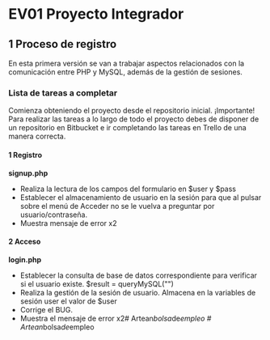 # EV01 Proyecto Integrador
## 1 Proceso de registro
En esta primera versión se van a trabajar aspectos relacionados con la comunicación entre PHP y MySQL, además de la gestión de sesiones.

### Lista de tareas a completar
Comienza obteniendo el proyecto desde el repositorio inicial.
¡Importante! Para realizar las tareas a lo largo de todo el proyecto debes de disponer
de un repositorio en Bitbucket e ir completando las tareas en Trello de una manera
correcta.
#### 1 Registro
__signup.php__
* Realiza la lectura de los campos del formulario en $user y $pass
* Establecer el almacenamiento de usuario en la sesión para que al pulsar sobre el menú de Acceder no se le vuelva a preguntar por usuario/contraseña.
* Muestra mensaje de error x2
#### 2 Acceso
__login.php__
* Establecer la consulta de base de datos correspondiente para verificar si el usuario existe.
    $result = queryMySQL("")
*  Realiza la gestión de la sesión de usuario.  Almacena en la variables de sesión user el valor de $user
* Corrige el BUG.
* Muestra el mensaje de error x2#   A r t e a n _ b o l s a _ d e _ e m p l e o  
 #   A r t e a n _ b o l s a _ d e _ e m p l e o  
 